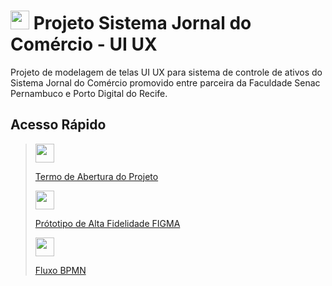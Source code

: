 # <img src="https://github.com/lucasoliveiracs/Projeto-Jornal-do-Comercio-UI-UX/blob/main/img/zyro-image.png" height=30px width=30px> Projeto Sistema Jornal do Comércio - UI UX
Projeto de modelagem de telas UI UX para sistema de controle de ativos do Sistema Jornal do Comércio promovido entre parceira da Faculdade Senac Pernambuco e Porto Digital do Recife.
## Acesso Rápido

><img src="https://github.com/lucasoliveiracs/Projeto-Jornal-do-Comercio-UI-UX/blob/main/img/googledoc.png" height=30px width=30px>
>
>[Termo de Abertura do Projeto](https://docs.google.com/document/d/1hTQMCL7dCPVtDrDyNwH6VzpmU1-dYxknjGw2LFuaa_g/edit?usp=sharing)
>
><img src="https://github.com/lucasoliveiracs/Projeto-Jornal-do-Comercio-UI-UX/blob/main/img/figma.png" height=30px width=30px>
>
>[Prótotipo de Alta Fidelidade FIGMA](https://www.figma.com/file/YE2tyCaMSwerdGADGWQzzJ/Projeto-Controle-de-Ativos-SJCC?node-id=0%3A1)
>
><img src="https://github.com/lucasoliveiracs/Projeto-Jornal-do-Comercio-UI-UX/blob/main/img/camunda.png" height=30px width=30px>
>
>[Fluxo BPMN](https://cawemo.com/share/f4bd45b2-9631-4cc4-9321-c41fbc0e9de2)
